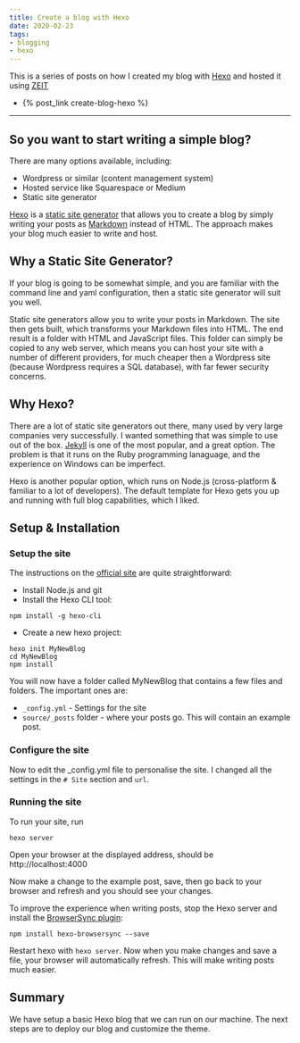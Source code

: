 ```yaml
---
title: Create a blog with Hexo
date: 2020-02-23
tags:
- blogging
- hexo
---
```

This is a series of posts on how I created my blog with [Hexo](https://hexo.io) and hosted it using [ZEIT](https://zeit.co/)

- {% post_link create-blog-hexo %}

---
## So you want to start writing a simple blog? 

There are many options available, including: 

- Wordpress or similar (content management system)
- Hosted service like Squarespace or Medium
- Static site generator

[Hexo](https://hexo.io/) is a [static site generator](https://davidwalsh.name/introduction-static-site-generators) that allows you to create a blog by simply writing your posts as [Markdown](https://en.wikipedia.org/wiki/Markdown) instead of HTML. The approach makes your blog much easier to write and host.

## Why a Static Site Generator?
If your blog is going to be somewhat simple, and you are familiar with the command line and yaml configuration, then a static site generator will suit you well. 

Static site generators allow you to write your posts in Markdown. The site then gets built, which transforms your Markdown files into HTML. The end result is a folder with HTML and JavaScript files. This folder can simply be copied to any web server, which means you can host your site with a number of different providers, for much cheaper then a Wordpress site (because Wordpress requires a SQL database), with far fewer security concerns.

## Why Hexo?
There are a lot of static site generators out there, many used by very large companies very successfully. I wanted something that was simple to use out of the box. [Jekyll](https://jekyllrb.com/) is one of the most popular, and a great option. The problem is that it runs on the Ruby programming lanaguage, and the experience on Windows can be imperfect.

Hexo is another popular option, which runs on Node.js (cross-platform & familiar to a lot of developers). The default template for Hexo gets you up and running with full blog capabilities, which I liked.

## Setup & Installation

### Setup the site

The instructions on the [official site](https://hexo.io/docs/) are quite straightforward:

- Install Node.js and git
- Install the Hexo CLI tool:

```
npm install -g hexo-cli
```

- Create a new hexo project:

```
hexo init MyNewBlog
cd MyNewBlog
npm install
```

You will now have a folder called MyNewBlog that contains a few files and folders. The important ones are:

- `_config.yml` - Settings for the site
- `source/_posts` folder - where your posts go. This will contain an example post.

### Configure the site

Now to edit the _config.yml file to personalise the site. I changed all the settings in the `# Site` section and `url`.

### Running the site
To run your site, run

```
hexo server
```

Open your browser at the displayed address, should be http://localhost:4000

Now make a change to the example post, save, then go back to your browser and refresh and you should see your changes.

To improve the experience when writing posts, stop the Hexo server and install the [BrowserSync plugin](https://github.com/hexojs/hexo-browsersync):

```
npm install hexo-browsersync --save
```

Restart hexo with `hexo server`. Now when you make changes and save a file, your browser will automatically refresh. This will make writing posts much easier.

## Summary
We have setup a basic Hexo blog that we can run on our machine. The next steps are to deploy our blog and customize the theme.
